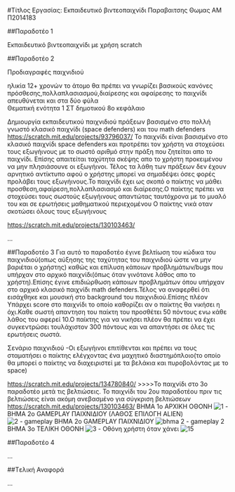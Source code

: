 #Τίτλος Εργασίας: Εκπαιδευτικό βιντεοπαιχνίδι
Παραβαιτσης Θωμας
ΑΜ Π2014183

##Παραδοτέο 1

Εκπαιδευτικό βιντεοπαιχνίδι με χρήση scratch

##Παραδοτέο 2

Προδιαγραφές παιχνιδιού

ηλικία 12+ χρονών
το άτομο θα πρέπει να γνωρίζει βασικούς κανόνες πρόσθεσης,πολλαπλασιασμού,διαίρεσης και αφαίρεσης
το παιχνίδι απευθύνεται και στα δύο φύλα  
Θεματική ενότητα 1 ΣΤ δημοτικού 8ο κεφάλαιο

Δημιουργία εκπαιδευτικού παιχνιδιού πράξεων βασισμένο στο πολλή γνωστό κλασικό παιχνίδι (space defenders) και του math defenders https://scratch.mit.edu/projects/93796037/
Το παιχνίδι είναι βασισμένο στο κλασικό παιχνίδι space defenders και προτρέπει τον χρήστη να στοχεύσει τους εξωγήινους με το σωστό αριθμό στην πράξη που ζητείται απο το παιχνίδι.
 Επίσης απαιτείται ταχύτητα  σκέψης απο το χρήστη προκειμένου να μην πλησιάσουνε οι εξωγήινοι.
 Τέλος τα λάθη των πράξεων δεν έχουν αρνητικό αντίκτυπο αφού ο χρήστης μπορεί να σημαδέψει όσες φορές προλάβει τους εξωγήινους.Το παιχνίδι έχει ως σκοπό 
 ο παίκτης να μάθει προσθεση,αφαίρεση,πολλαπλασιασμό και διαίρεσης.Ο παίκτης πρέπει να στοχεύσει τους σωστούς εξωγήινους απαντώτας ταυτόχρονα με το μυαλό του και σε ερωτήσεις μαθηματικού περιεχομένου
 Ο παίκτης νικά οταν σκοτώσει όλους τους εξωγήινους
 
 
https://scratch.mit.edu/projects/130103463/
 

…

##Παραδοτέο 3
Για αυτό το παραδοτέο έγινε βελτίωση του κώδικα του παιχνιδιού(οπως αύξησης της ταχύτητας του παιχνιδιού ώστε να μην βαριέται ο χρήστης) καθώς και επίλυση κάποιων προβλημάτων/bugs που υπήρχαν στο 
αρχικό παιχνίδι(όπως όταν γινότανε λάθος απο το χρήστη).Επίσης έγινε επιδιώρθωση κάποιων προβλημάτων όπου υπήρχαν στο αρχικό κλασικό παιχνίδι math defenders.Τέλος να
αναφερθεί ότι εισάχθηκε και μουσική στο background του παιχνιδιού.Επίσης πλέον Υπάρχει score στο παιχνίδι το οποίο καθορίζει αν ο παίκτης θα νικήσει η όχι.Καθε σωστή απαντηση του παίκτη του προσθέτει 50 πόντους ενω
κάθε λάθος του αφερεί 10.Ο παίκτης για να νικήσει πλέον θα πρέπει να έχει συγκεντρώσει τουλάχιστον 300 πόντους και να απαντήσει σε όλες τις ερωτήσεις σωστά.


Σενάριο παιχνιδιού 
-Οι εξωγήινοι επιτίθενται και πρέπει να τους σταματήσει ο παίκτης ελέγχοντας ένα μαχητικό διαστημόπλοιο(το οποίο θα μπορεί ο παίκτης να διαχειριστεί με τα βελάκια και πυροβολόντας με το space)


https://scratch.mit.edu/projects/134780840/    >>>>Το παιχνίδι στο 3ο παραδοτέο μετά τις βελτιώσεις.
Το παιχνίδι του 2ου παραδοτέου πριν τις βελτιώσεις είναι ακόμη ανεβασμένο για σύγκριση βελτιώσεων https://scratch.mit.edu/projects/130103463/
ΒΗΜΑ 1ο ΑΡΧΙΚΗ ΟΘΟΝΗ
![1 -](https://cloud.githubusercontent.com/assets/22677484/21111759/ba4978ca-c0ab-11e6-86c2-620154f2aba9.png)
ΒΗΜΑ 2ο GAMEPLAY ΠΑΙΧΝΙΔΙΟΥ (ΛΑΘΟΣ ΕΠΙΛΟΓΗ ALIEN)
![2 - gameplay](https://cloud.githubusercontent.com/assets/22677484/21111863/22f2573e-c0ac-11e6-80b7-b11e652c35bf.png)
ΒΗΜΑ 2ο GAMEPLAY ΠΑΙΧΝΙΔΙΟΥ 
![bhma 2 - gameplay 2](https://cloud.githubusercontent.com/assets/22677484/21111882/35ec8fc6-c0ac-11e6-9a8d-6c0a7d69fa39.png)
ΒΗΜΑ 3ο ΤΕΛΙΚΗ ΟΘΟΝΗ
![3 -](https://cloud.githubusercontent.com/assets/22677484/21111912/4b908bb6-c0ac-11e6-953f-212ce832f551.png)
Οθόνη χρήστη όταν χάνει
![15](https://cloud.githubusercontent.com/assets/22677484/21295566/764fb828-c560-11e6-8937-65ee3d7aae9b.png)




##Παραδοτέο 4

...

##Tελική Αναφορά

...
